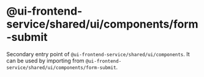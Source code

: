 # @ui-frontend-service/shared/ui/components/form-submit

Secondary entry point of `@ui-frontend-service/shared/ui/components`. It can be used by importing from `@ui-frontend-service/shared/ui/components/form-submit`.
